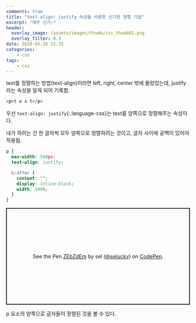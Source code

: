 ```yaml
---
comments: true
title: "text-align: justify 속성을 사용한 신기한 정렬 기법"
excerpt: "매우 신기~"
header:
  overlay_image: /assets/images/thumb/css_thumb01.png
  overlay_filter: 0.3
date: 2020-05-26 22:35
categories:
    - css
tags:
    - css
---
```

text를 정렬하는 방법(text-align)이라면 left, right, center 밖에 몰랐었는데, justify라는 속성을 알게 되어 기록함.

```html
<p>t e x t</p>
```
우선 ```text-align: justify```{:.language-css}는 text를 양쪽으로 정렬해주는 속성이다.

내가 하려는 건 한 글자씩 모두 양쪽으로 정렬하려는 것이고, 글자 사이에 공백이 있어야 적용됨.

```scss
p {
  max-width: 500px;
  text-align: justify;

  &:after {
    content: "";
    display: inline-block;
    width: 100%;
  }
}
```

<p class="codepen" data-height="265" data-theme-id="default" data-default-tab="result" data-user="selucky" data-slug-hash="ZEbZdEm" style="height: 265px; box-sizing: border-box; display: flex; align-items: center; justify-content: center; border: 2px solid; margin: 1em 0; padding: 1em;" data-pen-title="ZEbZdEm">
  <span>See the Pen <a href="https://codepen.io/selucky/pen/ZEbZdEm">
  ZEbZdEm</a> by sel (<a href="https://codepen.io/selucky">@selucky</a>)
  on <a href="https://codepen.io">CodePen</a>.</span>
</p>
<script async src="https://static.codepen.io/assets/embed/ei.js"></script>

p 요소의 양쪽으로 글자들이 정렬된 것을 볼 수 있다.